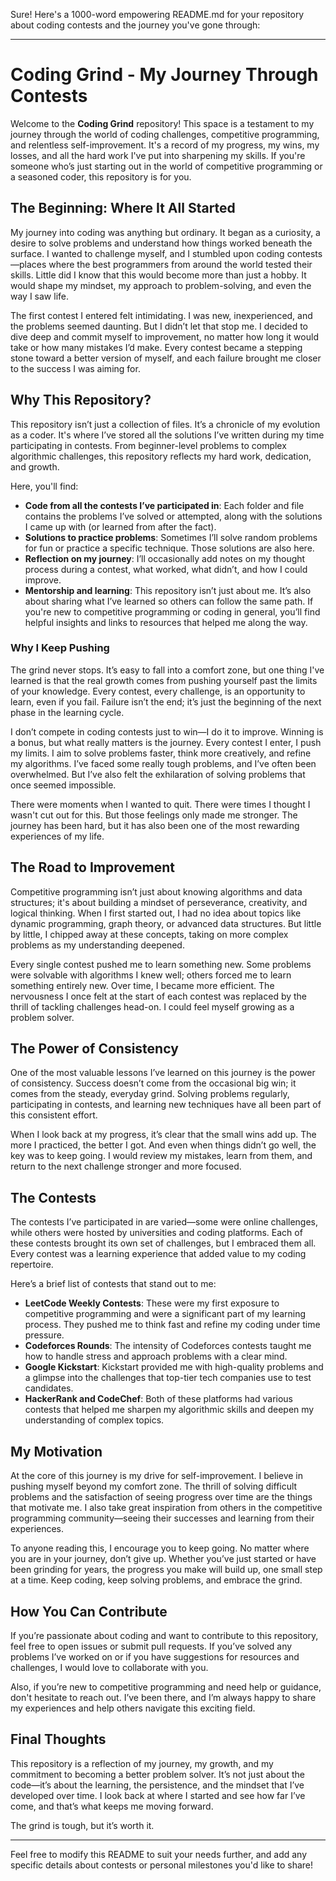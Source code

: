 Sure! Here's a 1000-word empowering README.md for your repository about coding contests and the journey you've gone through:

---

# Coding Grind - My Journey Through Contests

Welcome to the **Coding Grind** repository! This space is a testament to my journey through the world of coding challenges, competitive programming, and relentless self-improvement. It's a record of my progress, my wins, my losses, and all the hard work I've put into sharpening my skills. If you're someone who’s just starting out in the world of competitive programming or a seasoned coder, this repository is for you.

## The Beginning: Where It All Started

My journey into coding was anything but ordinary. It began as a curiosity, a desire to solve problems and understand how things worked beneath the surface. I wanted to challenge myself, and I stumbled upon coding contests—places where the best programmers from around the world tested their skills. Little did I know that this would become more than just a hobby. It would shape my mindset, my approach to problem-solving, and even the way I saw life.

The first contest I entered felt intimidating. I was new, inexperienced, and the problems seemed daunting. But I didn’t let that stop me. I decided to dive deep and commit myself to improvement, no matter how long it would take or how many mistakes I’d make. Every contest became a stepping stone toward a better version of myself, and each failure brought me closer to the success I was aiming for.

## Why This Repository?

This repository isn’t just a collection of files. It’s a chronicle of my evolution as a coder. It's where I’ve stored all the solutions I’ve written during my time participating in contests. From beginner-level problems to complex algorithmic challenges, this repository reflects my hard work, dedication, and growth.

Here, you'll find:

- **Code from all the contests I’ve participated in**: Each folder and file contains the problems I’ve solved or attempted, along with the solutions I came up with (or learned from after the fact).
- **Solutions to practice problems**: Sometimes I’ll solve random problems for fun or practice a specific technique. Those solutions are also here.
- **Reflection on my journey**: I’ll occasionally add notes on my thought process during a contest, what worked, what didn’t, and how I could improve.
- **Mentorship and learning**: This repository isn’t just about me. It’s also about sharing what I’ve learned so others can follow the same path. If you're new to competitive programming or coding in general, you’ll find helpful insights and links to resources that helped me along the way.

### Why I Keep Pushing

The grind never stops. It’s easy to fall into a comfort zone, but one thing I've learned is that the real growth comes from pushing yourself past the limits of your knowledge. Every contest, every challenge, is an opportunity to learn, even if you fail. Failure isn’t the end; it’s just the beginning of the next phase in the learning cycle.

I don’t compete in coding contests just to win—I do it to improve. Winning is a bonus, but what really matters is the journey. Every contest I enter, I push my limits. I aim to solve problems faster, think more creatively, and refine my algorithms. I’ve faced some really tough problems, and I’ve often been overwhelmed. But I’ve also felt the exhilaration of solving problems that once seemed impossible.

There were moments when I wanted to quit. There were times I thought I wasn't cut out for this. But those feelings only made me stronger. The journey has been hard, but it has also been one of the most rewarding experiences of my life.

## The Road to Improvement

Competitive programming isn’t just about knowing algorithms and data structures; it's about building a mindset of perseverance, creativity, and logical thinking. When I first started out, I had no idea about topics like dynamic programming, graph theory, or advanced data structures. But little by little, I chipped away at these concepts, taking on more complex problems as my understanding deepened.

Every single contest pushed me to learn something new. Some problems were solvable with algorithms I knew well; others forced me to learn something entirely new. Over time, I became more efficient. The nervousness I once felt at the start of each contest was replaced by the thrill of tackling challenges head-on. I could feel myself growing as a problem solver.

## The Power of Consistency

One of the most valuable lessons I’ve learned on this journey is the power of consistency. Success doesn’t come from the occasional big win; it comes from the steady, everyday grind. Solving problems regularly, participating in contests, and learning new techniques have all been part of this consistent effort. 

When I look back at my progress, it’s clear that the small wins add up. The more I practiced, the better I got. And even when things didn’t go well, the key was to keep going. I would review my mistakes, learn from them, and return to the next challenge stronger and more focused.

## The Contests

The contests I’ve participated in are varied—some were online challenges, while others were hosted by universities and coding platforms. Each of these contests brought its own set of challenges, but I embraced them all. Every contest was a learning experience that added value to my coding repertoire.

Here’s a brief list of contests that stand out to me:

- **LeetCode Weekly Contests**: These were my first exposure to competitive programming and were a significant part of my learning process. They pushed me to think fast and refine my coding under time pressure.
- **Codeforces Rounds**: The intensity of Codeforces contests taught me how to handle stress and approach problems with a clear mind.
- **Google Kickstart**: Kickstart provided me with high-quality problems and a glimpse into the challenges that top-tier tech companies use to test candidates.
- **HackerRank and CodeChef**: Both of these platforms had various contests that helped me sharpen my algorithmic skills and deepen my understanding of complex topics.

## My Motivation

At the core of this journey is my drive for self-improvement. I believe in pushing myself beyond my comfort zone. The thrill of solving difficult problems and the satisfaction of seeing progress over time are the things that motivate me. I also take great inspiration from others in the competitive programming community—seeing their successes and learning from their experiences.

To anyone reading this, I encourage you to keep going. No matter where you are in your journey, don’t give up. Whether you’ve just started or have been grinding for years, the progress you make will build up, one small step at a time. Keep coding, keep solving problems, and embrace the grind.

## How You Can Contribute

If you’re passionate about coding and want to contribute to this repository, feel free to open issues or submit pull requests. If you’ve solved any problems I’ve worked on or if you have suggestions for resources and challenges, I would love to collaborate with you.

Also, if you’re new to competitive programming and need help or guidance, don't hesitate to reach out. I’ve been there, and I’m always happy to share my experiences and help others navigate this exciting field.

## Final Thoughts

This repository is a reflection of my journey, my growth, and my commitment to becoming a better problem solver. It’s not just about the code—it’s about the learning, the persistence, and the mindset that I’ve developed over time. I look back at where I started and see how far I’ve come, and that’s what keeps me moving forward.

The grind is tough, but it’s worth it.

---

Feel free to modify this README to suit your needs further, and add any specific details about contests or personal milestones you'd like to share!
